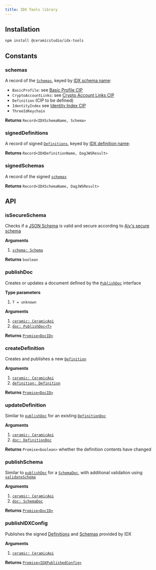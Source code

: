 ```yaml
---
title: IDX Tools library
---
```


## Installation

```sh
npm install @ceramicstudio/idx-tools
```

## Constants

### schemas

A record of the [`Schemas`](libs-types.md#schema), keyed by [IDX schema name](libs-types.md#idxschemaname):

- `BasicProfile`: see [Basic Profile CIP](https://github.com/ceramicnetwork/CIP/issues/32)
- `CryptoAccountLinks`: see [Crypto Account Links CIP](https://github.com/ceramicnetwork/CIP/issues/44)
- `Definition` (CIP to be defined)
- `IdentityIndex` see [Identity Index CIP](https://github.com/ceramicnetwork/CIP/issues/3)
- `ThreeIdKeychain`

**Returns** `Record<IDXSchemaName, Schema>`

### signedDefinitions

A record of signed [`Definitions`](idx-terminology.md#definition), keyed by [IDX definition name](libs-types.md#idxdefinitionname):

**Returns** `Record<IDXDefinitionName, DagJWSResult>`

### signedSchemas

A record of the signed [`schemas`](#schemas)

**Returns** `Record<IDXSchemaName, DagJWSResult>`

## API

### isSecureSchema

Checks if a [JSON Schema](libs-types.md#schema) is valid and secure according to [Ajv's secure schema](https://github.com/ajv-validator/ajv#security-risks-of-trusted-schemas)

**Arguments**

1. [`schema: Schema`](libs-types.md#schema)

**Returns** `boolean`

### publishDoc

Creates or updates a document defined by the [`PublishDoc`](libs-types.md#publishdoc) interface

**Type parameters**

1. `T = unknown`

**Arguments**

1. [`ceramic: CeramicApi`](libs-types.md#ceramicapi)
1. [`doc: PublishDoc<T>`](libs-types.md#publishdoc)

**Returns** [`Promise<DocID>`](libs-types.md#docid)

### createDefinition

Creates and publishes a new [`Definition`](idx-terminology.md#definition)

**Arguments**

1. [`ceramic: CeramicApi`](libs-types.md#ceramicapi)
1. [`definition: Definition`](libs-types.md#definition)

**Returns** [`Promise<DocID>`](libs-types.md#docid)

### updateDefinition

Similar to [`publishDoc`](#publishdoc) for an existing [`DefinitionDoc`](libs-types.md#definitiondoc)

**Arguments**

1. [`ceramic: CeramicApi`](libs-types.md#ceramicapi)
1. [`doc: DefinitionDoc`](libs-types.md#definitiondoc)

**Returns** `Promise<boolean>` whether the definition contents have changed

### publishSchema

Similar to [`publishDoc`](#publishdoc) for a [`SchemaDoc`](libs-types.md#schemadoc), with additional validation using [`validateSchema`](#validateschema)

**Arguments**

1. [`ceramic: CeramicApi`](libs-types.md#ceramicapi)
1. [`doc: SchemaDoc`](libs-types.md#schemadoc)

**Returns** [`Promise<DocID>`](libs-types.md#docid)

### publishIDXConfig

Publishes the signed [Definitions](idx-terminology.md#definition) and [Schemas](#schemas) provided by IDX

**Arguments**

1. [`ceramic: CeramicApi`](libs-types.md#ceramicapi)

**Returns** [`Promise<IDXPublishedConfig>`](libs-types.md#idxpublishedconfig)
